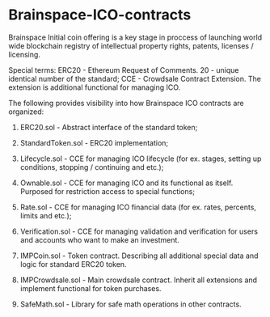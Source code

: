 # Brainspace-ICO-contracts

Brainspace Initial coin offering is a key stage in proccess of launching world wide blockchain registry
of intellectual property rights, patents, licenses / licensing.


Special terms:
  ERC20 - Ethereum Request of Comments. 20 - unique identical number of the standard;
  CCE - Crowdsale Contract Extension. The extension is additional functional for managing ICO.


The following provides visibility into how Brainspace ICO contracts are organized:

1. ERC20.sol - Abstract interface of the standard token;

2. StandardToken.sol - ERC20 implementation;

3. Lifecycle.sol - CCE for managing ICO lifecycle (for ex. stages, setting up conditions, stopping / continuing and etc.);

4. Ownable.sol - CCE for managing ICO and its functional as itself. Purposed for restriction access to special functions;

5. Rate.sol - CCE for managing ICO financial data (for ex. rates, percents, limits and etc.);

6. Verification.sol - CCE for managing validation and verification for users and accounts who want to make an investment.

7. IMPCoin.sol - Token contract. Describing all additional special data and logic for standard ERC20 token.

8. IMPCrowdsale.sol - Main crowdsale contract. Inherit all extensions and implement functional for token purchases.

9. SafeMath.sol - Library for safe math operations in other contracts.
